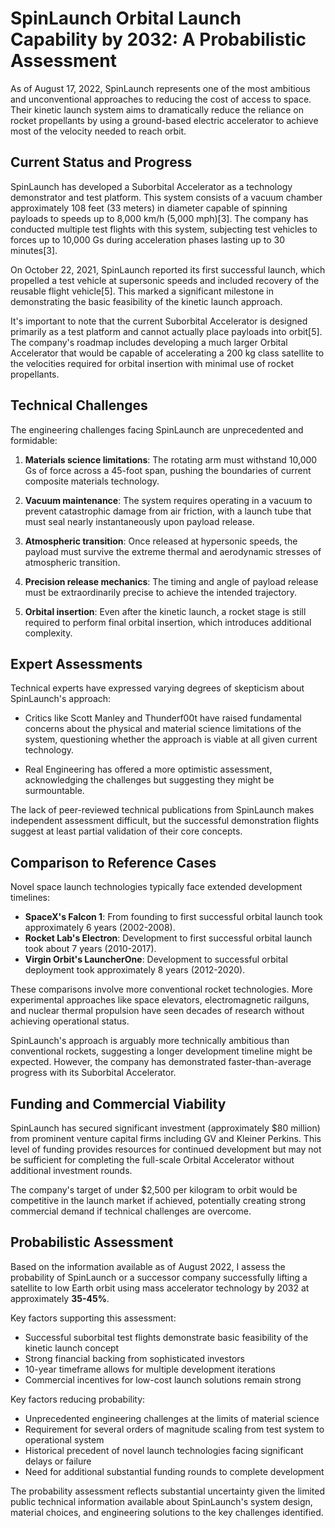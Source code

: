 # SpinLaunch Orbital Launch Capability by 2032: A Probabilistic Assessment

As of August 17, 2022, SpinLaunch represents one of the most ambitious and unconventional approaches to reducing the cost of access to space. Their kinetic launch system aims to dramatically reduce the reliance on rocket propellants by using a ground-based electric accelerator to achieve most of the velocity needed to reach orbit.

## Current Status and Progress

SpinLaunch has developed a Suborbital Accelerator as a technology demonstrator and test platform. This system consists of a vacuum chamber approximately 108 feet (33 meters) in diameter capable of spinning payloads to speeds up to 8,000 km/h (5,000 mph)[3]. The company has conducted multiple test flights with this system, subjecting test vehicles to forces up to 10,000 Gs during acceleration phases lasting up to 30 minutes[3].

On October 22, 2021, SpinLaunch reported its first successful launch, which propelled a test vehicle at supersonic speeds and included recovery of the reusable flight vehicle[5]. This marked a significant milestone in demonstrating the basic feasibility of the kinetic launch approach.

It's important to note that the current Suborbital Accelerator is designed primarily as a test platform and cannot actually place payloads into orbit[5]. The company's roadmap includes developing a much larger Orbital Accelerator that would be capable of accelerating a 200 kg class satellite to the velocities required for orbital insertion with minimal use of rocket propellants.

## Technical Challenges

The engineering challenges facing SpinLaunch are unprecedented and formidable:

1. **Materials science limitations**: The rotating arm must withstand 10,000 Gs of force across a 45-foot span, pushing the boundaries of current composite materials technology.

2. **Vacuum maintenance**: The system requires operating in a vacuum to prevent catastrophic damage from air friction, with a launch tube that must seal nearly instantaneously upon payload release.

3. **Atmospheric transition**: Once released at hypersonic speeds, the payload must survive the extreme thermal and aerodynamic stresses of atmospheric transition.

4. **Precision release mechanics**: The timing and angle of payload release must be extraordinarily precise to achieve the intended trajectory.

5. **Orbital insertion**: Even after the kinetic launch, a rocket stage is still required to perform final orbital insertion, which introduces additional complexity.

## Expert Assessments

Technical experts have expressed varying degrees of skepticism about SpinLaunch's approach:

- Critics like Scott Manley and Thunderf00t have raised fundamental concerns about the physical and material science limitations of the system, questioning whether the approach is viable at all given current technology.

- Real Engineering has offered a more optimistic assessment, acknowledging the challenges but suggesting they might be surmountable.

The lack of peer-reviewed technical publications from SpinLaunch makes independent assessment difficult, but the successful demonstration flights suggest at least partial validation of their core concepts.

## Comparison to Reference Cases

Novel space launch technologies typically face extended development timelines:

- **SpaceX's Falcon 1**: From founding to first successful orbital launch took approximately 6 years (2002-2008).
- **Rocket Lab's Electron**: Development to first successful orbital launch took about 7 years (2010-2017).
- **Virgin Orbit's LauncherOne**: Development to successful orbital deployment took approximately 8 years (2012-2020).

These comparisons involve more conventional rocket technologies. More experimental approaches like space elevators, electromagnetic railguns, and nuclear thermal propulsion have seen decades of research without achieving operational status.

SpinLaunch's approach is arguably more technically ambitious than conventional rockets, suggesting a longer development timeline might be expected. However, the company has demonstrated faster-than-average progress with its Suborbital Accelerator.

## Funding and Commercial Viability

SpinLaunch has secured significant investment (approximately $80 million) from prominent venture capital firms including GV and Kleiner Perkins. This level of funding provides resources for continued development but may not be sufficient for completing the full-scale Orbital Accelerator without additional investment rounds.

The company's target of under $2,500 per kilogram to orbit would be competitive in the launch market if achieved, potentially creating strong commercial demand if technical challenges are overcome.

## Probabilistic Assessment

Based on the information available as of August 2022, I assess the probability of SpinLaunch or a successor company successfully lifting a satellite to low Earth orbit using mass accelerator technology by 2032 at approximately **35-45%**.

Key factors supporting this assessment:

- Successful suborbital test flights demonstrate basic feasibility of the kinetic launch concept
- Strong financial backing from sophisticated investors
- 10-year timeframe allows for multiple development iterations
- Commercial incentives for low-cost launch solutions remain strong

Key factors reducing probability:

- Unprecedented engineering challenges at the limits of material science
- Requirement for several orders of magnitude scaling from test system to operational system
- Historical precedent of novel launch technologies facing significant delays or failure
- Need for additional substantial funding rounds to complete development

The probability assessment reflects substantial uncertainty given the limited public technical information available about SpinLaunch's system design, material choices, and engineering solutions to the key challenges identified.